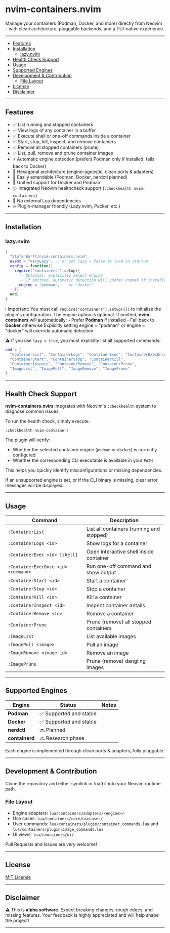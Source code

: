 # nvim-containers.nvim

Manage your containers (Podman, Docker, and more) directly from Neovim – with clean architecture, pluggable backends, and a TUI-native experience.

---

- [Features](#features)
- [Installation](#installation)
  - [lazy.nvim](#lazynvim)
- [Health Check Support](#health-check-support)
- [Usage](#usage)
- [Supported Engines](#supported-engines)
- [Development & Contribution](#development--contribution)
  - [File Layout](#file-layout)
- [License](#license)
- [Disclaimer](#disclaimer)

---

## Features

- ✅ List running and stopped containers
- ✅ View logs of any container in a buffer
- ✅ Execute shell or one-off commands inside a container
- ✅ Start, stop, kill, inspect, and remove containers
- ✅ Remove all stopped containers (prune)
- ✅ List, pull, remove and prune container images
- ⚡ Automatic engine detection (prefers Podman only if installed, falls back to Docker)
- 🧠 Hexagonal architecture (engine-agnostic, clean ports & adapters)
- 🧩 Easily extendable (Podman, Docker, nerdctl planned)
- 🚀 Unified support for Docker and Podman
- 🩺 Integrated Neovim healthcheck support (`:checkhealth nvim-containers`)
- 🚫 No external Lua dependencies
- 🔥 Plugin-manager friendly (Lazy.nvim, Packer, etc.)

---

## Installation

### lazy.nvim

```lua
{
  "StefanBartl/nvim-containers.nvim",
  event = "VeryLazy", -- or set lazy = false to load on startup
  config = function()
    require("containers").setup({
      -- Optional: explicitly select engine
      -- If omitted, automatic detection will prefer Podman if installed, otherwise Docker
      engine = "podman", -- or "docker"
    })
  end,
}
```

ℹ️ Important:
You must call `require("containers").setup({})` to initialize the plugin's configuration.
The engine option is optional.
If omitted, **nvim-containers** will automatically:
    - Prefer **Podman** if installed
    - Fall back to **Docker** otherwise
Explicitly setting engine = "podman" or engine = "docker" will override automatic detection.

⚠️ If you use `lazy = true`, you must explicitly list all supported commands:

```lua
cmd = {
  "ContainerList", "ContainerLogs", "ContainerExec", "ContainerExecOnce",
  "ContainerStart", "ContainerStop", "ContainerKill",
  "ContainerInspect", "ContainerRemove", "ContainerPrune",
  "ImageList", "ImagePull", "ImageRemove", "ImagePrune"
}
```

---

## Health Check Support

**nvim-containers.nvim** integrates with Neovim's `:checkhealth` system to diagnose common issues.

To run the health check, simply execute:

```vim
:checkhealth nvim-containers
```

The plugin will verify:

- Whether the selected container engine (`podman` or `docker`) is correctly configured
- Whether the corresponding CLI executable is available in your `PATH`

This helps you quickly identify misconfigurations or missing dependencies.

If an unsupported engine is set, or if the CLI binary is missing, clear error messages will be displayed.

---

## Usage

| Command | Description |
|---------|-------------|
| `:ContainerList` | List all containers (running and stopped) |
| `:ContainerLogs <id>` | Show logs for a container |
| `:ContainerExec <id> [shell]` | Open interactive shell inside container |
| `:ContainerExecOnce <id> <command>` | Run one-off command and show output |
| `:ContainerStart <id>` | Start a container |
| `:ContainerStop <id>` | Stop a container |
| `:ContainerKill <id>` | Kill a container |
| `:ContainerInspect <id>` | Inspect container details |
| `:ContainerRemove <id>` | Remove a container |
| `:ContainerPrune` | Prune (remove) all stopped containers |
| `:ImageList` | List available images |
| `:ImagePull <image>` | Pull an image |
| `:ImageRemove <image-id>` | Remove an image |
| `:ImagePrune` | Prune (remove) dangling images |

---

## Supported Engines

| Engine | Status | Notes |
|--------|--------|-------|
| **Podman** | ✅ Supported and stable |
| **Docker** | ✅ Supported and stable |
| **nerdctl** | 🔜 Planned |
| **containerd** | 🔜 Research phase |

Each engine is implemented through clean ports & adapters, fully pluggable.

---

## Development & Contribution

Clone the repository and either symlink or load it into your Neovim runtime path.

### File Layout
- Engine adapters: `lua/containers/adapters/<engine>/`
- Use cases: `lua/containers/core/usecases/`
- User commands: `lua/containers/plugin/container_commands.lua` and `lua/containers/plugin/image_commands.lua`
- UI views: `lua/containers/ui/`

Pull Requests and Issues are very welcome!

---

## License

[MIT License](./LICENSE)

---

## Disclaimer

⚠️ This is **alpha software**. Expect breaking changes, rough edges, and missing features.
Your feedback is highly appreciated and will help shape the project!

---
